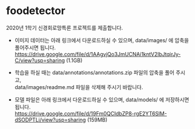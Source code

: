 # foodetector
2020년 1학기 신경회로망특론 프로젝트를 제출합니다.  
- 이미지 데이터는 아래 링크에서 다운로드하실 수 있으며, data/images/ 에 압축을 풀어주시면 됩니다.  
  https://drive.google.com/file/d/1AAgvjQo3JmUCNAi1kntV2IbJtqirJy-C/view?usp=sharing (1.1GB)  
  
- 학습을 하실 때는 data/annotations/annotations.zip 파일의 압축을 풀어 주시고,  
  data/images/readme.md 파일을 삭제해 주시기 바랍니다.  
  
- 모델 파일은 아래 링크에서 다운로드하실 수 있으며, data/models/ 에 저장하시면 됩니다.  
  https://drive.google.com/file/d/19Fm0QCIdbZP8-rgE2YT6SlM-dSODPTLi/view?usp=sharing (159MB)  
